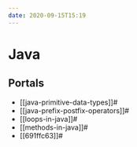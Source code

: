 ```yaml
---
date: 2020-09-15T15:19
---
```


# Java

## Portals

* [[java-primitive-data-types]]#
* [[java-prefix-postfix-operators]]#
* [[loops-in-java]]#
* [[methods-in-java]]#
* [[691ffc63]]#
